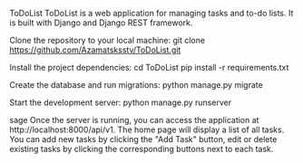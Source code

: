 ToDoList
ToDoList is a web application for managing tasks and to-do lists. It is built with Django and Django REST framework.

Clone the repository to your local machine:
git clone https://github.com/Azamatsksstv/ToDoList.git

Install the project dependencies:
cd ToDoList
pip install -r requirements.txt

Create the database and run migrations:
python manage.py migrate

Start the development server:
python manage.py runserver


sage
Once the server is running, you can access the application at http://localhost:8000/api/v1. The home page will display a list of all tasks. You can add new tasks by clicking the "Add Task" button, edit or delete existing tasks by clicking the corresponding buttons next to each task.
